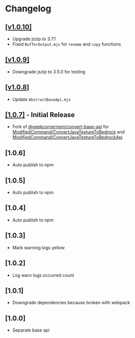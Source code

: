 # Changelog

## [[v1.0.10]](https://github.com/ModifiedCommand/convert-base-api/releases/tag/v1.0.10)
- Upgrade jszip to 3.7.1
- Fixed `BufferOutput.mjs` for `rename` and `copy` functions

## [[v1.0.9]](https://github.com/ModifiedCommand/convert-base-api/releases/tag/v1.0.9)
- Downgrade jszip to 3.5.0 for testing

## [[v1.0.8]](https://github.com/ModifiedCommand/convert-base-api/releases/tag/v1.0.8)
- Update `AbstractBaseApi.mjs`

## [[1.0.7]](https://github.com/ModifiedCommand/convert-base-api/releases/tag/1.0.7) - Initial Release
- Fork of [@geekcornernpm/convert-base-api](https://www.npmjs.com/package/@geekcornernpm/convert-base-api) for [ModifiedCommand/ConvertJavaTextureToBedrock](https://github.com/ModifiedCommand/ConvertJavaTextureToBedrock) and [ModifiedCommand/ConvertJavaTextureToBedrockApi](https://github.com/ModifiedCommand/ConvertJavaTextureToBedrockApi)

## [1.0.6]
- Auto publish to npm

## [1.0.5]
- Auto publish to npm

## [1.0.4]
- Auto publish to npm

## [1.0.3]
- Mark warning logs yellow

## [1.0.2]
- Log warn logs occurred count

## [1.0.1]
- Downgrade dependencies because broken with webpack

## [1.0.0]
- Separate base api
